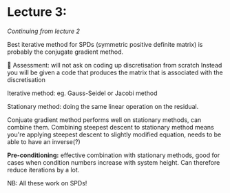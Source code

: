 # Lecture 3: 


*Continuing from lecture 2*


Best iterative method for SPDs (symmetric positive definite matrix) is probably the conjugate gradient method.

🚨 Assessment: will not ask on coding up discretisation from scratch
Instead you will be given a code that produces the matrix that is associated with the discretisation


Iterative method: eg. Gauss-Seidel or Jacobi method

Stationary method: doing the same linear operation on the residual.

Conjuate gradient method performs well on stationary methods, can combine them. 
Combining steepest descent to stationary method means you're applying steepest descent to slightly modified equation, needs to be able to have an inverse(?)

**Pre-conditioning:** effective combination with stationary methods, good for cases when condition numbers increase with system height. Can therefore reduce iterations by a lot. 

NB: All these work on SPDs!
